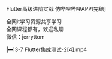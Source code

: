 Flutter高级进阶实战 仿哔哩哔哩APP[完结]

全网it学习资源共享学习<br>全网课程都有，欢迎私聊<br>微信：jerryttom<br>

┣━13-7 Flutter集成测试-2[4].mp4